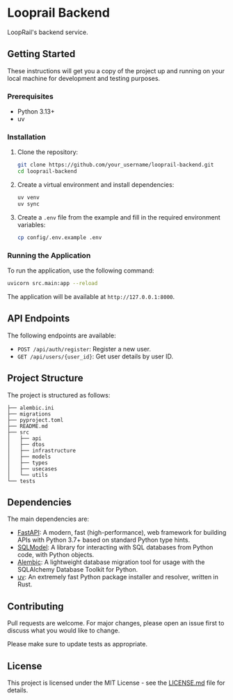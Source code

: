 # Looprail Backend

LoopRail's backend service.

## Getting Started

These instructions will get you a copy of the project up and running on your local machine for development and testing purposes.

### Prerequisites

- Python 3.13+
- uv

### Installation

1. Clone the repository:
   ```bash
   git clone https://github.com/your_username/looprail-backend.git
   cd looprail-backend
   ```

2. Create a virtual environment and install dependencies:
   ```bash
   uv venv
   uv sync
   ```

3. Create a `.env` file from the example and fill in the required environment variables:
   ```bash
   cp config/.env.example .env
   ```

### Running the Application

To run the application, use the following command:

```bash
uvicorn src.main:app --reload
```

The application will be available at `http://127.0.0.1:8000`.

## API Endpoints

The following endpoints are available:

- `POST /api/auth/register`: Register a new user.
- `GET /api/users/{user_id}`: Get user details by user ID.

## Project Structure

The project is structured as follows:

```
├── alembic.ini
├── migrations
├── pyproject.toml
├── README.md
├── src
│   ├── api
│   ├── dtos
│   ├── infrastructure
│   ├── models
│   ├── types
│   ├── usecases
│   └── utils
└── tests
```

## Dependencies

The main dependencies are:

- [FastAPI](https://fastapi.tiangolo.com/): A modern, fast (high-performance), web framework for building APIs with Python 3.7+ based on standard Python type hints.
- [SQLModel](https://sqlmodel.tiangolo.com/): A library for interacting with SQL databases from Python code, with Python objects.
- [Alembic](https://alembic.sqlalchemy.org/en/latest/): A lightweight database migration tool for usage with the SQLAlchemy Database Toolkit for Python.
- [uv](https://github.com/astral-sh/uv): An extremely fast Python package installer and resolver, written in Rust.

## Contributing

Pull requests are welcome. For major changes, please open an issue first to discuss what you would like to change.

Please make sure to update tests as appropriate.

## License

This project is licensed under the MIT License - see the [LICENSE.md](LICENSE.md) file for details.
